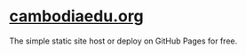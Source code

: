 # <a href="https://cambodiaedu.org/" target="_blank">cambodiaedu.org</a>
The simple static site host or deploy on GitHub Pages for free.
